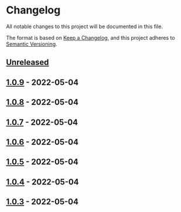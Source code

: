 # Changelog

All notable changes to this project will be documented in this file.

The format is based on [Keep a Changelog](https://keepachangelog.com/en/1.0.0/),
and this project adheres to [Semantic Versioning](https://semver.org/spec/v2.0.0.html).

## [Unreleased]

## [1.0.9] - 2022-05-04

## [1.0.8] - 2022-05-04

## [1.0.7] - 2022-05-04

## [1.0.6] - 2022-05-04

## [1.0.5] - 2022-05-04

## [1.0.4] - 2022-05-04

## [1.0.3] - 2022-05-04

[Unreleased]: https://github.com/anishare/AniShare-Android-Client/compare/1.0.9...HEAD

[1.0.9]: https://github.com/anishare/AniShare-Android-Client/compare/1.0.8...1.0.9

[1.0.8]: https://github.com/anishare/AniShare-Android-Client/compare/1.0.7...1.0.8

[1.0.7]: https://github.com/anishare/AniShare-Android-Client/compare/1.0.6...1.0.7

[1.0.6]: https://github.com/anishare/AniShare-Android-Client/compare/1.0.5...1.0.6

[1.0.5]: https://github.com/anishare/AniShare-Android-Client/compare/1.0.4...1.0.5

[1.0.4]: https://github.com/anishare/AniShare-Android-Client/compare/1.0.3...1.0.4

[1.0.3]: https://github.com/anishare/AniShare-Android-Client/compare/d3e343d94e019dc6c8c9d1e6e32e4935a39d3a35...1.0.3
